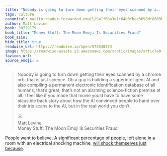 ```yaml
---
title: "Nobody is going to turn down getting their eyes scanned by a..."
tags: culture
canonical: mailto:reader-forwarded-email/941f0ba3e1c64b0fbee3698df8603b92
author: Matt Levine
book: 30729179
book_title: "Money Stuff: The Moon Emoji Is Securities Fraud"
book_asin: 
hide_title: true
readwise_url: https://readwise.io/open/573048373
image: https://readwise-assets.s3.amazonaws.com/static/images/article0.00998d930354.png
favicon_url: 
source_emoji: ✉️
---
```


> Nobody is going to turn down getting their eyes scanned by a chrome orb, that is just science. Oh a guy is building a superintelligent AI and also compiling a permanent electronic identification database of all humans, that’s great, that’s not an alarming science-fiction premise at all. I feel like if you made that movie you’d have to have some plausible back story about how the AI convinced people to hand over their iris scans to the AI, but in the real world you don’t.
> <div class="quoteback-footer"><div class="quoteback-avatar"><span class="mini-emoji"> ✉️</span></div><div class="quoteback-metadata"><div class="metadata-inner"><span style="display:none">FROM:</span><div aria-label="Matt Levine" class="quoteback-author"> Matt Levine</div><div aria-label="Money Stuff: The Moon Emoji Is Securities Fraud" class="quoteback-title"> Money Stuff: The Moon Emoji Is Securities Fraud</div></div></div></div>

People want to believe. A significant percentage of people, left alone in a room with an electrical shocking machine, [will shock themselves just because](https://www.science.org/doi/10.1126/science.1250830).